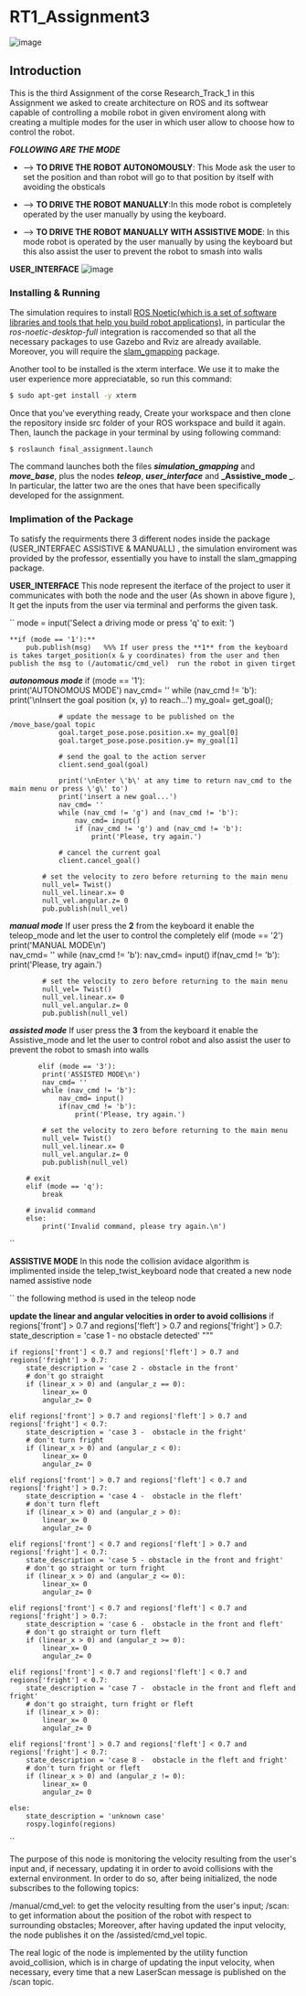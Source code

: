 # RT1_Assignment3 

![image](https://user-images.githubusercontent.com/104999107/175319134-b176e12a-ffb1-44e7-954a-a002ee869f38.png)

## Introduction  

This is the third Assignment of the corse Research_Track_1 in this Assignment  we asked  to create architecture on ROS and its softwear capable of controlling a mobile robot in given enviroment along with  creating a multiple modes for the user in  which  user allow to choose how to control the robot.

**_FOLLOWING ARE THE MODE_**


* --> **TO DRIVE THE ROBOT AUTONOMOUSLY**: This Mode ask the user to set the position and than robot will go to that position by itself with avoiding the obsticals
            
* --> **TO DRIVE THE ROBOT MANUALLY**:In this mode  robot is completely operated by the user manually by using the keyboard. 
            
* --> **TO DRIVE THE ROBOT MANUALLY WITH ASSISTIVE MODE**: In this mode robot is operated by the user manually by using the keyboard but this also assist the user to   prevent the robot to smash into walls 
 
 **USER_INTERFACE**
![image](https://user-images.githubusercontent.com/104999107/174690203-eb585a9c-4ef7-4b41-b6fb-0c1bbecb03ff.png)



### Installing & Running 

The simulation requires to install [ROS Noetic(which is a set of software libraries and tools that help you build robot applications)](http://wiki.ros.org/noetic/Installation), in particular the _ros-noetic-desktop-full_ integration is raccomended so that all the necessary packages to use Gazebo and Rviz are already available. Moreover, you will require the [slam_gmapping](https://github.com/CarmineD8/slam_gmapping) package.

Another tool to be installed is the xterm interface. We use it to make the user experience more appreciatable, so run this command:
```bash
$ sudo apt-get install -y xterm
```
Once that you've everything ready, Create your workspace and then clone the repository inside src folder of your ROS workspace and build it again. 
Then, launch the package in your terminal by using  following command:

``
$ roslaunch final_assignment.launch
``

The command launches both the files **_simulation_gmapping_** and **_move_base_**, plus the nodes **_teleop_**, **_user_interface_** and **_Assistive_mode _**. In particular, the latter two are the ones that have been specifically developed for the assignment.


### Implimation of the Package 
To satisfy the requirments there  3 different nodes inside the package (USER_INTERFAEC ASSISTIVE & MANUALL) , the simulation enviroment  was provided by the professor, essentially you have to install the slam_gmapping package.

**USER_INTERFACE**
This node represent the iterface of the project to user it communicates with both the node and the user (As shown in above figure ), It get the inputs from the user via terminal and performs the given task.

``
 mode = input('Select a driving mode or press \'q\' to exit: ')


  
    **if (mode == '1'):**
        pub.publish(msg)   %%% If user press the **1** from the keyboard is takes target_position(x & y coordinates) from the user and then publish the msg to (/automatic/cmd_vel)  run the robot in given tirget
        
        
       
   **_autonomous mode_**
   if (mode == '1'):      
            print('AUTONOMOUS MODE')
            nav_cmd= ''
            while (nav_cmd != 'b'):
                print('\nInsert the goal position (x, y) to reach...')
                my_goal= get_goal();

                # update the message to be published on the /move_base/goal topic
                goal.target_pose.pose.position.x= my_goal[0]
                goal.target_pose.pose.position.y= my_goal[1]

                # send the goal to the action server
                client.send_goal(goal)

                print('\nEnter \'b\' at any time to return nav_cmd to the main menu or press \'g\' to')
                print('insert a new goal...')
                nav_cmd= ''
                while (nav_cmd != 'g') and (nav_cmd != 'b'):
                    nav_cmd= input()
                    if (nav_cmd != 'g') and (nav_cmd != 'b'):
                        print('Please, try again.')

                # cancel the current goal
                client.cancel_goal()

            # set the velocity to zero before returning to the main menu
            null_vel= Twist()
            null_vel.linear.x= 0
            null_vel.angular.z= 0
            pub.publish(null_vel)

 
   **_manual mode_** 
   If user press the **2** from the keyboard it enable the teleop_mode and let the user to control the completely 
        elif (mode == '2')
            print('MANUAL MODE\n')            
            nav_cmd= ''
            while (nav_cmd != 'b'):
                nav_cmd= input()
                if(nav_cmd != 'b'):
                    print('Please, try again.')

            # set the velocity to zero before returning to the main menu
            null_vel= Twist()
            null_vel.linear.x= 0
            null_vel.angular.z= 0
            pub.publish(null_vel)

   **_assisted mode_**
   If user press the **3** from the keyboard it enable the Assistive_mode and let the user to control robot and also assist the user to   prevent the robot to smash into walls
   
           elif (mode == '3'):
            print('ASSISTED MODE\n')
            nav_cmd= ''
            while (nav_cmd != 'b'):
                nav_cmd= input()
                if(nav_cmd != 'b'):
                    print('Please, try again.')

            # set the velocity to zero before returning to the main menu
            null_vel= Twist()
            null_vel.linear.x= 0
            null_vel.angular.z= 0
            pub.publish(null_vel)

        # exit
        elif (mode == 'q'):
            break

        # invalid command
        else:
            print('Invalid command, please try again.\n')
``


**ASSISTIVE MODE** 
In this node  the collision avidace algorithm is implimented inside the telep_twist_keyboard node that created a new node named assistive node 

`` 
the following method is used in the teleop node  

  **update the linear and angular velocities in order to avoid collisions**
    if regions['front'] > 0.7 and regions['fleft'] > 0.7 and regions['fright'] > 0.7:
        state_description = 'case 1 - no obstacle detected'
    """

    if regions['front'] < 0.7 and regions['fleft'] > 0.7 and regions['fright'] > 0.7:
        state_description = 'case 2 - obstacle in the front'
        # don't go straight
        if (linear_x > 0) and (angular_z == 0):
            linear_x= 0
            angular_z= 0

    elif regions['front'] > 0.7 and regions['fleft'] > 0.7 and regions['fright'] < 0.7:
        state_description = 'case 3 -  obstacle in the fright'
        # don't turn fright
        if (linear_x > 0) and (angular_z < 0):
            linear_x= 0
            angular_z= 0

    elif regions['front'] > 0.7 and regions['fleft'] < 0.7 and regions['fright'] > 0.7:
        state_description = 'case 4 -  obstacle in the fleft'
        # don't turn fleft
        if (linear_x > 0) and (angular_z > 0):
            linear_x= 0
            angular_z= 0

    elif regions['front'] < 0.7 and regions['fleft'] > 0.7 and regions['fright'] < 0.7:
        state_description = 'case 5 - obstacle in the front and fright'
        # don't go straight or turn fright
        if (linear_x > 0) and (angular_z <= 0):
            linear_x= 0
            angular_z= 0

    elif regions['front'] < 0.7 and regions['fleft'] < 0.7 and regions['fright'] > 0.7:
        state_description = 'case 6 -  obstacle in the front and fleft'
        # don't go straight or turn fleft
        if (linear_x > 0) and (angular_z >= 0):
            linear_x= 0
            angular_z= 0

    elif regions['front'] < 0.7 and regions['fleft'] < 0.7 and regions['fright'] < 0.7:
        state_description = 'case 7 -  obstacle in the front and fleft and fright'
        # don't go straight, turn fright or fleft
        if (linear_x > 0):
            linear_x= 0
            angular_z= 0

    elif regions['front'] > 0.7 and regions['fleft'] < 0.7 and regions['fright'] < 0.7:
        state_description = 'case 8 -  obstacle in the fleft and fright'
        # don't turn fright or fleft
        if (linear_x > 0) and (angular_z != 0):
            linear_x= 0
            angular_z= 0

    else:
        state_description = 'unknown case'
        rospy.loginfo(regions)

``

The purpose of this node is monitoring the velocity resulting from the user's input and, if necessary, updating it in order to avoid collisions with the external environment. In order to do so, after being initialized, the node subscribes to the following topics:

/manual/cmd_vel: to get the velocity resulting from the user's input;
/scan: to get information about the position of the robot with respect to surrounding obstacles;
Moreover, after having updated the input velocity, the node publishes it on the /assisted/cmd_vel topic.

The real logic of the node is implemented by the utility function avoid_collision, which is in charge of updating the input velocity, when necessary, every time that a new LaserScan message is published on the /scan topic.

